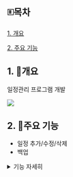## 🗉목차
[1. 개요](#1-개요)

[2. 주요 기능](#2-주요-기능)



## 1. 📅개요

일정관리 프로그램 개발

<img src="https://img.shields.io/badge/MFC-purple?style=plastic&logo=MFC&logoColor=white"/>


## 2. 🔧주요 기능

- 일정 추가/수정/삭제
- 백업

<details>
<summary>기능 자세히</summary>
  
<img src="https://github.com/user-attachments/assets/219dbd23-b77b-4175-99e1-70c52891f6ac" width="599" height="456"/>

🖥️ 실행 화면

<img src="https://github.com/user-attachments/assets/b6f10a39-d3b9-4498-a94f-fd8e502f39d5" width="599" height="450"/>

📅 일정 추가

<img src="https://github.com/user-attachments/assets/8383919a-a830-4044-bfb4-b1bcd72c0de7" width="597" height="451"/>

📅 일정 조회
  
<img src="https://github.com/user-attachments/assets/e01d8b65-4ac9-4ca8-a476-086f2ce42caa" width="602" height="453"/>

📅 일정 수정

<img src="https://github.com/user-attachments/assets/71eaacb4-f6d1-468f-b35b-acc9d7fef5a2" width="300" height="200"/>
<img src="https://github.com/user-attachments/assets/9e089e4a-5a31-4723-9053-722596de7e5e" width="300" height="200"/>

📅 일정 삭제

<img src="https://github.com/user-attachments/assets/df296a04-eeed-40b9-b9f8-1d3deaaf33ce" width="300" height="200"/>
<img src="https://github.com/user-attachments/assets/8b2bad34-1477-472f-a5af-be43bd1d6f2d" width="300" height="200"/>

💾 파일로 저장


</details>
